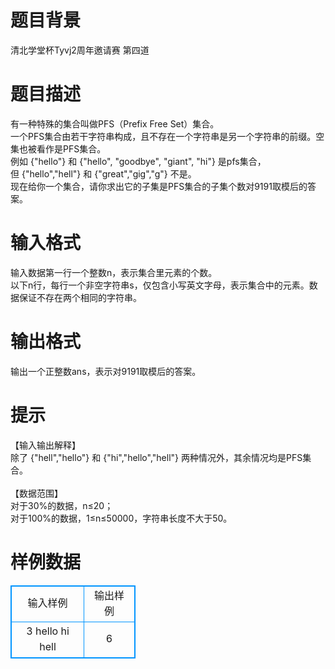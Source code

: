 # 

 
 # 题目背景 
清北学堂杯Tyvj2周年邀请赛&nbsp;第四道 

 
 # 题目描述 
有一种特殊的集合叫做PFS（Prefix&nbsp;Free&nbsp;Set）集合。<BR>一个PFS集合由若干字符串构成，且不存在一个字符串是另一个字符串的前缀。空集也被看作是PFS集合。<BR>例如&nbsp;{"hello"}&nbsp;和&nbsp;{"hello",&nbsp;"goodbye",&nbsp;"giant",&nbsp;"hi"}&nbsp;是pfs集合，但&nbsp;{"hello","hell"}&nbsp;和&nbsp;{"great","gig","g"}&nbsp;不是。<BR>现在给你一个集合，请你求出它的子集是PFS集合的子集个数对9191取模后的答案。 

 
 # 输入格式 
输入数据第一行一个整数n，表示集合里元素的个数。<BR>以下n行，每行一个非空字符串s，仅包含小写英文字母，表示集合中的元素。数据保证不存在两个相同的字符串。 

 
 # 输出格式 
输出一个正整数ans，表示对9191取模后的答案。 

 
 # 提示 
【输入输出解释】<BR>除了&nbsp;{"hell","hello"}&nbsp;和&nbsp;{"hi","hello","hell"}&nbsp;两种情况外，其余情况均是PFS集合。<BR><BR>【数据范围】<BR>对于30%的数据，n≤20；<BR>对于100%的数据，1≤n≤50000，字符串长度不大于50。 
# 样例数据
<style>
        table,table tr th, table tr td { border:1px solid #0094ff; }
        table { width: 200px; min-height: 25px; line-height: 25px; text-align: center; border-collapse: collapse;}   
    </style>
<table>
	<tr>
		<td>输入样例</td>
		<td>输出样例</td>
	</tr>
<tr><td>3
hello
hi
hell</td><td>6
</td></tr></table>
